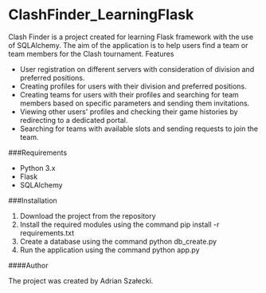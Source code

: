 # ClashFinder_LearningFlask

Clash Finder is a project created for learning Flask framework with the use of SQLAlchemy. The aim of the application is to help users find a team or team members for the Clash tournament.
Features

- User registration on different servers with consideration of division and preferred positions.
- Creating profiles for users with their division and preferred positions.
- Creating teams for users with their profiles and searching for team members based on specific parameters and sending them invitations.
- Viewing other users' profiles and checking their game histories by redirecting to a dedicated portal.
- Searching for teams with available slots and sending requests to join the team.

###Requirements

- Python 3.x
- Flask
- SQLAlchemy

###Installation

1. Download the project from the repository
2. Install the required modules using the command pip install -r requirements.txt
3. Create a database using the command python db_create.py
4. Run the application using the command python app.py

####Author

The project was created by Adrian Szałecki.
